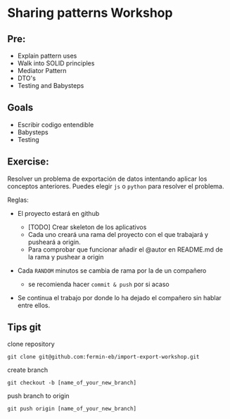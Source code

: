 # Sharing patterns Workshop

## Pre: 
- Explain pattern uses
- Walk into SOLID principles
- Mediator Pattern
- DTO's
- Testing and Babysteps

## Goals
- Escribir codigo entendible
- Babysteps
- Testing

## Exercise:

Resolver un problema de exportación de datos intentando aplicar los conceptos anteriores.
Puedes elegir `js` o `python` para resolver el problema.

Reglas:
- El proyecto estará en github
    - [TODO] Crear skeleton de los aplicativos
    - Cada uno creará una rama del proyecto con el que trabajará y pusheará a origin.
    - Para comprobar que funcionar añadir el @autor en README.md de la rama y pushear a origin

- Cada `RANDOM` minutos se cambia de rama por la de un compañero
    - se recomienda hacer `commit & push` por si acaso
- Se continua el trabajo por donde lo ha dejado el compañero sin hablar entre ellos.


## Tips git

clone repository
```
git clone git@github.com:fermin-eb/import-export-workshop.git 
```

create branch
```
git checkout -b [name_of_your_new_branch]
```

push branch to origin
```
git push origin [name_of_your_new_branch]
```

